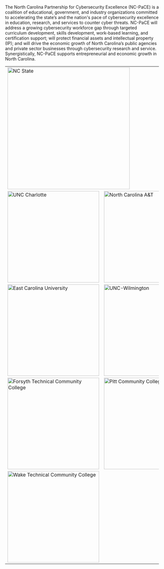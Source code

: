 The North Carolina Partnership for Cybersecurity Excellence (NC-PaCE) is a coalition of
educational, government, and industry organizations committed to accelerating the state’s and the nation's
pace of cybersecurity excellence in education, research, and services to counter cyber threats. NC-PaCE
will address a growing cybersecurity workforce gap through targeted curriculum development, skills development, work-based learning, and certification support; will protect financial assets and intellectual property (IP); and will drive the economic growth of North Carolina’s public agencies and private sector businesses through cybersecurity research and service. Synergistically, NC-PaCE supports entrepreneurial and economic growth in North Carolina.

<table>
<tr>
<td colspan=2>
<a href="https://ncsu.edu"><img src="{% link assets/ncstate.png %}" width=400 alt="NC State" /></a>
</td>
</tr>

<tr>
<td>
<a href="https://charlotte.edu"><img src="{% link assets/uncc.png %}" width=300 alt="UNC Charlotte" /></a>
</td>
<td>
<a href="https://ncat.edu"><img src="{% link assets/ncat.png %}" width=300 alt="North Carolina A&amp;T" /></a>
</td>
</tr>

<tr>
<td>
<a href="https://ecu.edu"><img src="{% link assets/ecu.png %}" width=300 alt="East Carolina University" /></a>
</td>
<td>
<a href="https://uncw.edu"><img src="{% link assets/uncw.png %}" width=300 alt="UNC-Wilmington" /></a>
</td>
</tr>

<tr>
<td>
<a href="https://forsythtech.edu/"><img src="{% link assets/forsythtech.png %}" width=300 alt="Forsyth Technical Community College" /></a>
</td>
<td>
<a href="https://pittcc.edu"><img src="{% link assets/pittcc.png %}" width=300 alt="Pitt Community College" /></a>
</td>
</tr>

<tr>
<td>
<a href="https://waketech.edu"><img src="{% link assets/waketech.png %}" width=300 alt="Wake Technical Community College" /></a>
</td>
</tr>

</table>
